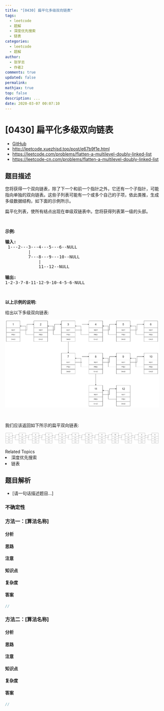 ```yaml
---
title: "[0430] 扁平化多级双向链表"
tags:
  - leetcode
  - 题解
  - 深度优先搜索
  - 链表
categories:
  - leetcode
  - 题解
author:
  - 张学志
  - 作者2
comments: true
updated: false
permalink:
mathjax: true
top: false
description: ...
date: 2020-03-07 00:07:10
---
```



# [0430] 扁平化多级双向链表
* [GitHub](https://github.com/algoboy101/LeetCodeCrowdsource/tree/master/_posts/QA/%5B0430%5D%20%E6%89%81%E5%B9%B3%E5%8C%96%E5%A4%9A%E7%BA%A7%E5%8F%8C%E5%90%91%E9%93%BE%E8%A1%A8.md)
* http://leetcode.xuezhisd.top/post/e67b9f1e.html
* https://leetcode.com/problems/flatten-a-multilevel-doubly-linked-list
* https://leetcode-cn.com/problems/flatten-a-multilevel-doubly-linked-list


## 题目描述

<p>您将获得一个双向链表，除了下一个和前一个指针之外，它还有一个子指针，可能指向单独的双向链表。这些子列表可能有一个或多个自己的子项，依此类推，生成多级数据结构，如下面的示例所示。</p>

<p>扁平化列表，使所有结点出现在单级双链表中。您将获得列表第一级的头部。</p>

<p>&nbsp;</p>

<p><strong>示例:</strong></p>

<pre><strong>输入:</strong>
 1---2---3---4---5---6--NULL
         |
         7---8---9---10--NULL
             |
             11--12--NULL

<strong>输出:</strong>
1-2-3-7-8-11-12-9-10-4-5-6-NULL
</pre>

<p>&nbsp;</p>

<p><strong>以上示例的说明:</strong></p>

<p>给出以下多级双向链表:</p>

<pre><img src="https://raw.githubusercontent.com/algoboy101/LeetCodeCrowdsource/master/imgs/multilevellinkedlist.png" style="width: 640px;"></pre>

<p>&nbsp;</p>

<p>我们应该返回如下所示的扁平双向链表:</p>

<pre><img src="https://raw.githubusercontent.com/algoboy101/LeetCodeCrowdsource/master/imgs/multilevellinkedlistflattened.png" style="width: 1100px;"></pre>
<div><div>Related Topics</div><div><li>深度优先搜索</li><li>链表</li></div></div>


## 题目解析
* [请一句话描述题目...]

### 不确定性


### 方法一：[算法名称]

#### 分析

#### 思路

#### 注意

#### 知识点

#### 复杂度

#### 答案

```cpp
//
```


### 方法二：[算法名称]

#### 分析

#### 思路

#### 注意

#### 知识点

#### 复杂度

#### 答案

```cpp
//
```


